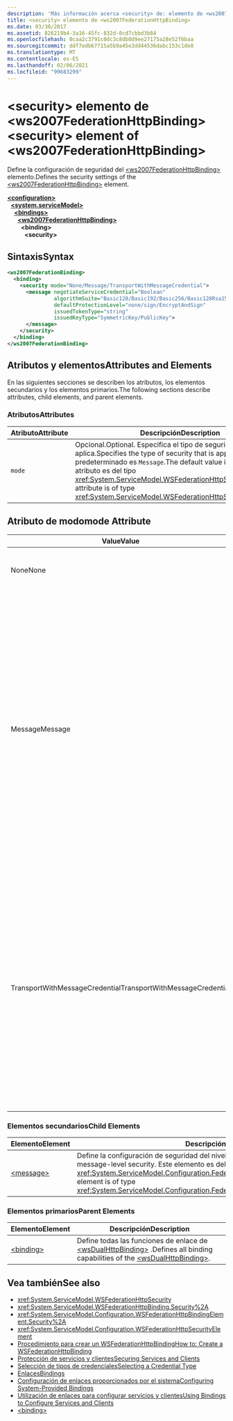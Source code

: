 ```yaml
---
description: 'Más información acerca <security> de: elemento de <ws2007FederationHttpBinding>'
title: <security> elemento de <ws2007FederationHttpBinding>
ms.date: 03/30/2017
ms.assetid: 826219b4-3a16-45fc-832d-0cd7cbbd3b84
ms.openlocfilehash: 0caa2c3791c0dc3c8db0d9ee27175a28e52f6baa
ms.sourcegitcommit: ddf7edb67715a5b9a45e3dd44536dabc153c1de0
ms.translationtype: MT
ms.contentlocale: es-ES
ms.lasthandoff: 02/06/2021
ms.locfileid: "99683299"
---
```

# <a name="security-element-of-ws2007federationhttpbinding"></a><span data-ttu-id="38e8e-103">\<security> elemento de \<ws2007FederationHttpBinding></span><span class="sxs-lookup"><span data-stu-id="38e8e-103">\<security> element of \<ws2007FederationHttpBinding></span></span>

<span data-ttu-id="38e8e-104">Define la configuración de seguridad del [\<ws2007FederationHttpBinding>](ws2007federationhttpbinding.md) elemento.</span><span class="sxs-lookup"><span data-stu-id="38e8e-104">Defines the security settings of the [\<ws2007FederationHttpBinding>](ws2007federationhttpbinding.md) element.</span></span>  
  
[**\<configuration>**](../configuration-element.md)\
&nbsp;&nbsp;[**\<system.serviceModel>**](system-servicemodel.md)\
&nbsp;&nbsp;&nbsp;&nbsp;[**\<bindings>**](bindings.md)\
&nbsp;&nbsp;&nbsp;&nbsp;&nbsp;&nbsp;[**\<ws2007FederationHttpBinding>**](ws2007federationhttpbinding.md)\
&nbsp;&nbsp;&nbsp;&nbsp;&nbsp;&nbsp;&nbsp;&nbsp;**\<binding>**\
&nbsp;&nbsp;&nbsp;&nbsp;&nbsp;&nbsp;&nbsp;&nbsp;&nbsp;&nbsp;**\<security>**  
  
## <a name="syntax"></a><span data-ttu-id="38e8e-105">Sintaxis</span><span class="sxs-lookup"><span data-stu-id="38e8e-105">Syntax</span></span>  
  
```xml  
<ws2007FederationBinding>
  <binding>
    <security mode="None/Message/TransportWithMessageCredential">
      <message negotiateServiceCredential="Boolean"
               algorithmSuite="Basic128/Basic192/Basic256/Basic128Rsa15/  Basic256Rsa15/TripleDes/TripleDesRsa15/Basic128Sha256/Basic192Sha256/TripleDesSha256/Basic128Sha256Rsa15/Basic192Sha256Rsa15/Basic256Sha256Rsa15/TripleDesSha256Rsa15"
               defaultProtectionLevel="none/sign/EncryptAndSign"
               issuedTokenType="string"
               issuedKeyType="SymmetricKey/PublicKey">
      </message>
    </security>
  </binding>
</ws2007FederationBinding>
```  
  
## <a name="attributes-and-elements"></a><span data-ttu-id="38e8e-106">Atributos y elementos</span><span class="sxs-lookup"><span data-stu-id="38e8e-106">Attributes and Elements</span></span>  

 <span data-ttu-id="38e8e-107">En las siguientes secciones se describen los atributos, los elementos secundarios y los elementos primarios.</span><span class="sxs-lookup"><span data-stu-id="38e8e-107">The following sections describe attributes, child elements, and parent elements.</span></span>  
  
### <a name="attributes"></a><span data-ttu-id="38e8e-108">Atributos</span><span class="sxs-lookup"><span data-stu-id="38e8e-108">Attributes</span></span>  
  
|<span data-ttu-id="38e8e-109">Atributo</span><span class="sxs-lookup"><span data-stu-id="38e8e-109">Attribute</span></span>|<span data-ttu-id="38e8e-110">Descripción</span><span class="sxs-lookup"><span data-stu-id="38e8e-110">Description</span></span>|  
|---------------|-----------------|  
|`mode`|<span data-ttu-id="38e8e-111">Opcional.</span><span class="sxs-lookup"><span data-stu-id="38e8e-111">Optional.</span></span> <span data-ttu-id="38e8e-112">Especifica el tipo de seguridad que se aplica.</span><span class="sxs-lookup"><span data-stu-id="38e8e-112">Specifies the type of security that is applied.</span></span> <span data-ttu-id="38e8e-113">El valor predeterminado es `Message`.</span><span class="sxs-lookup"><span data-stu-id="38e8e-113">The default value is `Message`.</span></span> <span data-ttu-id="38e8e-114">Este atributo es del tipo <xref:System.ServiceModel.WSFederationHttpSecurityMode>.</span><span class="sxs-lookup"><span data-stu-id="38e8e-114">This attribute is of type <xref:System.ServiceModel.WSFederationHttpSecurityMode>.</span></span>|  
  
## <a name="mode-attribute"></a><span data-ttu-id="38e8e-115">Atributo de modo</span><span class="sxs-lookup"><span data-stu-id="38e8e-115">mode Attribute</span></span>  
  
|<span data-ttu-id="38e8e-116">Value</span><span class="sxs-lookup"><span data-stu-id="38e8e-116">Value</span></span>|<span data-ttu-id="38e8e-117">Descripción</span><span class="sxs-lookup"><span data-stu-id="38e8e-117">Description</span></span>|  
|-----------|-----------------|  
|<span data-ttu-id="38e8e-118">None</span><span class="sxs-lookup"><span data-stu-id="38e8e-118">None</span></span>|<span data-ttu-id="38e8e-119">El mensaje SOAP no es seguro durante la transferencia.</span><span class="sxs-lookup"><span data-stu-id="38e8e-119">The SOAP message is not secure during transfer.</span></span>|  
|<span data-ttu-id="38e8e-120">Message</span><span class="sxs-lookup"><span data-stu-id="38e8e-120">Message</span></span>|<span data-ttu-id="38e8e-121">La integridad, confidencialidad, autenticación de servidor y autenticación del cliente se proporciona mediante la seguridad del mensaje SOAP.</span><span class="sxs-lookup"><span data-stu-id="38e8e-121">Integrity, confidentiality, server authentication and client authentication are provided using SOAP message security.</span></span> <span data-ttu-id="38e8e-122">De forma predeterminada, el cuerpo se cifra y firma.</span><span class="sxs-lookup"><span data-stu-id="38e8e-122">By default, the body is encrypted and signed.</span></span> <span data-ttu-id="38e8e-123">El servicio se debe configurar con un certificado.</span><span class="sxs-lookup"><span data-stu-id="38e8e-123">The service must be configured with a certificate.</span></span> <span data-ttu-id="38e8e-124">La autenticación del cliente está basada en el token emitido al cliente por un servicio del token de seguridad.</span><span class="sxs-lookup"><span data-stu-id="38e8e-124">Client authentication is based on the token issued to the client by a security token service.</span></span>|  
|<span data-ttu-id="38e8e-125">TransportWithMessageCredential</span><span class="sxs-lookup"><span data-stu-id="38e8e-125">TransportWithMessageCredential</span></span>|<span data-ttu-id="38e8e-126">HTTPS proporciona integridad, confidencialidad y autenticación del servidor.</span><span class="sxs-lookup"><span data-stu-id="38e8e-126">Integrity, confidentiality and server authentication are provided by HTTPS.</span></span> <span data-ttu-id="38e8e-127">El servicio se debe configurar con un certificado.</span><span class="sxs-lookup"><span data-stu-id="38e8e-127">The service must be configured with a certificate.</span></span> <span data-ttu-id="38e8e-128">La autenticación del cliente se proporciona por medio de la seguridad del mensaje SOAP y está basada en el token emitido al cliente por un servicio de token de seguridad.</span><span class="sxs-lookup"><span data-stu-id="38e8e-128">Client authentication is provided by means of SOAP message security and is based on the token issued to the client by a security token service.</span></span>|  
  
### <a name="child-elements"></a><span data-ttu-id="38e8e-129">Elementos secundarios</span><span class="sxs-lookup"><span data-stu-id="38e8e-129">Child Elements</span></span>  
  
|<span data-ttu-id="38e8e-130">Elemento</span><span class="sxs-lookup"><span data-stu-id="38e8e-130">Element</span></span>|<span data-ttu-id="38e8e-131">Descripción</span><span class="sxs-lookup"><span data-stu-id="38e8e-131">Description</span></span>|  
|-------------|-----------------|  
|[\<message>](message-of-ws2007httpbinding.md)|<span data-ttu-id="38e8e-132">Define la configuración de seguridad del nivel del mensaje.</span><span class="sxs-lookup"><span data-stu-id="38e8e-132">Defines the settings for the message-level security.</span></span> <span data-ttu-id="38e8e-133">Este elemento es del tipo <xref:System.ServiceModel.Configuration.FederatedMessageSecurityOverHttpElement>.</span><span class="sxs-lookup"><span data-stu-id="38e8e-133">This element is of type <xref:System.ServiceModel.Configuration.FederatedMessageSecurityOverHttpElement>.</span></span>|  
  
### <a name="parent-elements"></a><span data-ttu-id="38e8e-134">Elementos primarios</span><span class="sxs-lookup"><span data-stu-id="38e8e-134">Parent Elements</span></span>  
  
|<span data-ttu-id="38e8e-135">Elemento</span><span class="sxs-lookup"><span data-stu-id="38e8e-135">Element</span></span>|<span data-ttu-id="38e8e-136">Descripción</span><span class="sxs-lookup"><span data-stu-id="38e8e-136">Description</span></span>|  
|-------------|-----------------|  
|[\<binding>](bindings.md)|<span data-ttu-id="38e8e-137">Define todas las funciones de enlace de [\<wsDualHttpBinding>](wsdualhttpbinding.md) .</span><span class="sxs-lookup"><span data-stu-id="38e8e-137">Defines all binding capabilities of the [\<wsDualHttpBinding>](wsdualhttpbinding.md).</span></span>|  
  
## <a name="see-also"></a><span data-ttu-id="38e8e-138">Vea también</span><span class="sxs-lookup"><span data-stu-id="38e8e-138">See also</span></span>

- <xref:System.ServiceModel.WSFederationHttpSecurity>
- <xref:System.ServiceModel.WSFederationHttpBinding.Security%2A>
- <xref:System.ServiceModel.Configuration.WSFederationHttpBindingElement.Security%2A>
- <xref:System.ServiceModel.Configuration.WSFederationHttpSecurityElement>
- [<span data-ttu-id="38e8e-139">Procedimiento para crear un WSFederationHttpBinding</span><span class="sxs-lookup"><span data-stu-id="38e8e-139">How to: Create a WSFederationHttpBinding</span></span>](../../../wcf/feature-details/how-to-create-a-wsfederationhttpbinding.md)
- [<span data-ttu-id="38e8e-140">Protección de servicios y clientes</span><span class="sxs-lookup"><span data-stu-id="38e8e-140">Securing Services and Clients</span></span>](../../../wcf/feature-details/securing-services-and-clients.md)
- [<span data-ttu-id="38e8e-141">Selección de tipos de credenciales</span><span class="sxs-lookup"><span data-stu-id="38e8e-141">Selecting a Credential Type</span></span>](../../../wcf/feature-details/selecting-a-credential-type.md)
- [<span data-ttu-id="38e8e-142">Enlaces</span><span class="sxs-lookup"><span data-stu-id="38e8e-142">Bindings</span></span>](../../../wcf/bindings.md)
- [<span data-ttu-id="38e8e-143">Configuración de enlaces proporcionados por el sistema</span><span class="sxs-lookup"><span data-stu-id="38e8e-143">Configuring System-Provided Bindings</span></span>](../../../wcf/feature-details/configuring-system-provided-bindings.md)
- [<span data-ttu-id="38e8e-144">Utilización de enlaces para configurar servicios y clientes</span><span class="sxs-lookup"><span data-stu-id="38e8e-144">Using Bindings to Configure Services and Clients</span></span>](../../../wcf/using-bindings-to-configure-services-and-clients.md)
- [\<binding>](bindings.md)

